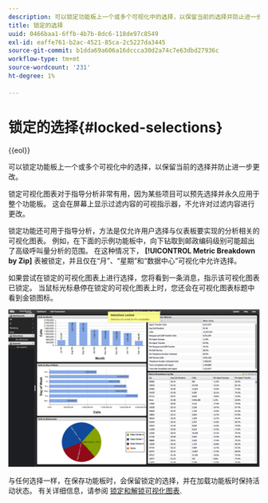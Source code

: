 ```yaml
---
description: 可以锁定功能板上一个或多个可视化中的选择，以保留当前的选择并防止进一步更改。
title: 锁定的选择
uuid: 0466baa1-6ffb-4b7b-8dc6-118de97c8549
exl-id: eaffe761-b2ac-4521-85ca-2c5227da3445
source-git-commit: b1dda69a606a16dccca30d2a74c7e63dbd27936c
workflow-type: tm+mt
source-wordcount: '231'
ht-degree: 1%

---
```


# 锁定的选择{#locked-selections}

{{eol}}

可以锁定功能板上一个或多个可视化中的选择，以保留当前的选择并防止进一步更改。

锁定可视化图表对于指导分析非常有用，因为某些项目可以预先选择并永久应用于整个功能板。 这会在屏幕上显示过滤内容的可视指示器，不允许对过滤内容进行更改。

锁定功能还可用于指导分析，方法是仅允许用户选择与仪表板要实现的分析相关的可视化图表。 例如，在下面的示例功能板中，向下钻取到邮政编码级别可能超出了高级呼叫量分析的范围。 在这种情况下， **[!UICONTROL Metric Breakdown by Zip]** 表被锁定，并且仅在“月”、“星期”和“数据中心”可视化中允许选择。

如果尝试在锁定的可视化图表上进行选择，您将看到一条消息，指示该可视化图表已锁定。 当鼠标光标悬停在锁定的可视化图表上时，您还会在可视化图表标题中看到金锁图标。

![](assets/selection_locked.png)

与任何选择一样，在保存功能板时，会保留锁定的选择，并在加载功能板时保持活动状态。 有关详细信息，请参阅 [锁定和解锁可视化图表](../../../home/c-adobe-data-workbench-dashboard/c-visualizations/c-manipulating-visualizations/c-locking-and-unlocking-visualizations.md#concept-9215bcdd5bb44dee8d92ef0cc82f44d2).
